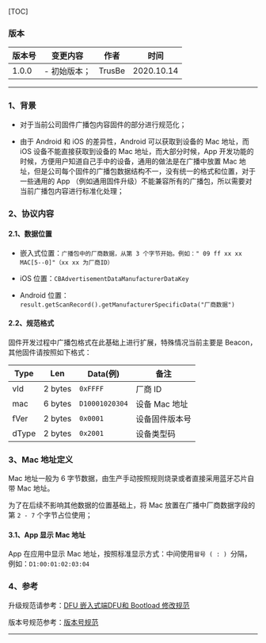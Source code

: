 [TOC]

### 版本

| 版本号 | 变更内容 | 作者 | 时间 |
| --- | --- | --- | --- |
| 1.0.0 | - 初始版本； | TrusBe | 2020.10.14 |

---

### 1、背景
- 对于当前公司固件广播包内容固件的部分进行规范化；

- 由于 Android 和 iOS 的差异性，Android 可以获取到设备的 Mac 地址，而 iOS 设备不能直接获取到设备的 Mac 地址，而大部分时候，App 开发功能的时候，方便用户知道自己手中的设备，通用的做法是在广播中放置 Mac 地址，但是公司每个固件的广播包数据结构不一，没有统一的格式和位置，对于一些通用的 App （例如通用固件升级）不能兼容所有的广播包，所以需要对当前广播包内容进行标准化处理；


### 2、协议内容
#### 2.1、数据位置
- 嵌入式位置：`广播包中的厂商数据，从第 3 个字节开始。例如：" 09 ff xx xx MAC[5--0]"（xx xx 为厂商ID）`

- iOS 位置：`CBAdvertisementDataManufacturerDataKey`

- Android 位置：`result.getScanRecord().getManufacturerSpecificData("厂商数据")`


#### 2.2、规范格式
固件开发过程中广播包格式在此基础上进行扩展，特殊情况当前主要是 Beacon，其他固件请按照如下格式：

| Type | Len | Data(例) | 备注 |
| --- | --- | --- | --- |
| vId | 2 bytes | `0xFFFF` | 厂商 ID |
| mac | 6 bytes | `D10001020304` | 设备 Mac 地址 |
| fVer | 2 bytes | `0x0001` | 设备固件版本号 |
| dType | 2 bytes | `0x2001` | 设备类型码 |


### 3、Mac 地址定义
Mac 地址一般为 6 字节数据，由生产手动按照规则烧录或者直接采用蓝牙芯片自带 Mac 地址。

为了在后续不影响其他数据的位置基础上，将 Mac 放置在广播中厂商数据字段的第 `2 - 7` 个字节占位使用；


#### 3.1、App 显示 Mac 地址
App 在应用中显示 Mac 地址，按照标准显示方式：中间使用`冒号 ( : ) `分隔，例如：`D1:00:01:02:03:04`


### 4、参考
升级规范请参考：[DFU 嵌入式端DFU和 Bootload 修改规范](http://192.168.1.7:8181/docs/fw_dfu_system/fw_dfu_system-1cah2sjrf9p57 "DFU 嵌入式端DFU和 Bootload 修改规范")

版本号规范参考：[版本号规范](http://192.168.1.7:8181/docs/specification_document/specification_document-1baqsektic1b8 "版本号规范")



---

